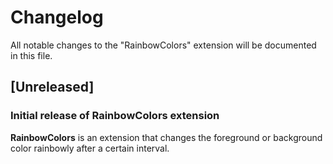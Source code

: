 # Changelog

All notable changes to the "RainbowColors" extension will be documented in this file.

## [Unreleased]

### Initial release of RainbowColors extension

**RainbowColors** is an extension that changes the foreground or background color rainbowly after a certain interval.
